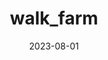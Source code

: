 ---
title: walk_farm
description: Wishlists from the internet
date: 2023-08-01
link: https://walk-farm.web.app
tags: 
  - projects
  - current
---
